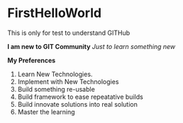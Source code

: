 # FirstHelloWorld
This is only for test to understand GITHub

**I am new to GIT Community**
*Just to learn something new*

**My Preferences**
1. Learn New Technologies.
2. Implement with New Technologies
3. Build something re-usable
4. Build framework to ease repeatative builds
5. Build innovate solutions into real solution
6. Master the learning
